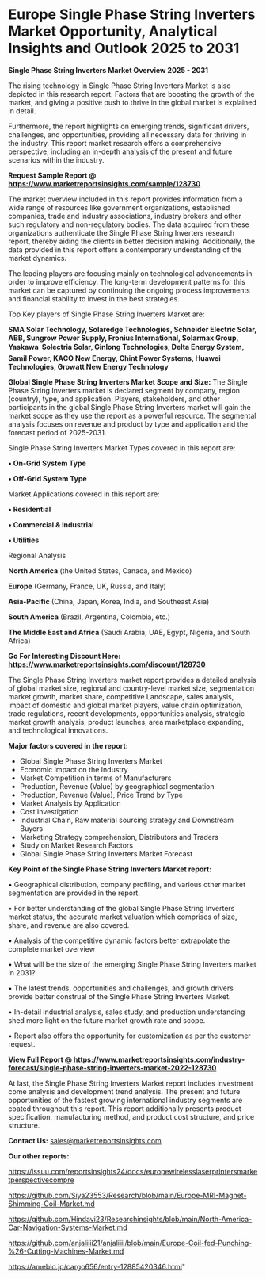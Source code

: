 # Europe Single Phase String Inverters Market Opportunity, Analytical Insights and Outlook 2025 to 2031

<Strong> Single Phase String Inverters Market Overview 2025 - 2031</strong>

The rising technology in Single Phase String Inverters Market is also depicted in this research report. Factors that are boosting the growth of the market, and giving a positive push to thrive in the global market is explained in detail.

Furthermore, the report highlights on emerging trends, significant drivers, challenges, and opportunities, providing all necessary data for thriving in the industry. This report market research offers a comprehensive perspective, including an in-depth analysis of the present and future scenarios within the industry.

<strong>Request Sample Report @ <a href=https://www.marketreportsinsights.com/sample/128730>https://www.marketreportsinsights.com/sample/128730</a></strong>

The market overview included in this report provides information from a wide range of resources like government organizations, established companies, trade and industry associations, industry brokers and other such regulatory and non-regulatory bodies. The data acquired from these organizations authenticate the Single Phase String Inverters research report, thereby aiding the clients in better decision making. Additionally, the data provided in this report offers a contemporary understanding of the market dynamics.

The leading players are focusing mainly on technological advancements in order to improve efficiency. The long-term development patterns for this market can be captured by continuing the ongoing process improvements and financial stability to invest in the best strategies.

Top Key players of Single Phase String Inverters Market are:

<strong>SMA Solar Technology, Solaredge Technologies, Schneider Electric Solar, ABB, Sungrow Power Supply, Fronius International, Solarmax Group, Yaskawa  Solectria Solar, Ginlong Technologies, Delta Energy System, Samil Power, KACO New Energy, Chint Power Systems, Huawei Technologies, Growatt New Energy Technology</strong>

<strong><b>Global Single Phase String Inverters Market Scope and Size:</b></strong>
The Single Phase String Inverters market is declared segment by company, region (country), type, and application. Players, stakeholders, and other participants in the global Single Phase String Inverters market will gain the market scope as they use the report as a powerful resource. The segmental analysis focuses on revenue and product by type and application and the forecast period of 2025-2031.

Single Phase String Inverters Market Types covered in this report are:

<strong>• On-Grid System Type

• Off-Grid System Type</strong>

Market Applications covered in this report are:

<strong>• Residential

• Commercial & Industrial

• Utilities</strong> 

Regional Analysis

<strong>North America</strong> (the United States, Canada, and Mexico)

<strong>Europe</strong> (Germany, France, UK, Russia, and Italy)

<strong>Asia-Pacific</strong> (China, Japan, Korea, India, and Southeast Asia)

<strong>South America</strong> (Brazil, Argentina, Colombia, etc.)

<strong>The Middle East and Africa</strong> (Saudi Arabia, UAE, Egypt, Nigeria, and South Africa)

<strong>Go For Interesting Discount Here: <a href=https://www.marketreportsinsights.com/discount/128730>https://www.marketreportsinsights.com/discount/128730</a></strong>

The Single Phase String Inverters market report provides a detailed analysis of global market size, regional and country-level market size, segmentation market growth, market share, competitive Landscape, sales analysis, impact of domestic and global market players, value chain optimization, trade regulations, recent developments, opportunities analysis, strategic market growth analysis, product launches, area marketplace expanding, and technological innovations.

<strong><b>Major factors covered in the report:</b></strong>
<ul>
  <li>Global Single Phase String Inverters Market </li>
  <li>Economic Impact on the Industry</li>
  <li>Market Competition in terms of Manufacturers</li>
  <li>Production, Revenue (Value) by geographical segmentation</li>
  <li>Production, Revenue (Value), Price Trend by Type</li>
  <li>Market Analysis by Application</li>
  <li>Cost Investigation</li>
  <li>Industrial Chain, Raw material sourcing strategy and Downstream Buyers</li>
  <li>Marketing Strategy comprehension, Distributors and Traders</li>
  <li>Study on Market Research Factors</li>
  <li>Global Single Phase String Inverters Market Forecast</li>
</ul>

<strong><b>Key Point of the Single Phase String Inverters Market report:</b></strong>

• Geographical distribution, company profiling, and various other market segmentation are provided in the report.

• For better understanding of the global Single Phase String Inverters market status, the accurate market valuation which comprises of size, share, and revenue are also covered.

• Analysis of the competitive dynamic factors better extrapolate the complete market overview

• What will be the size of the emerging Single Phase String Inverters market in 2031?

• The latest trends, opportunities and challenges, and growth drivers provide better construal of the Single Phase String Inverters Market.

• In-detail industrial analysis, sales study, and production understanding shed more light on the future market growth rate and scope.

• Report also offers the opportunity for customization as per the customer request.

<strong><b>View Full Report @ <a href=https://www.marketreportsinsights.com/industry-forecast/single-phase-string-inverters-market-2022-128730>https://www.marketreportsinsights.com/industry-forecast/single-phase-string-inverters-market-2022-128730</a></b></strong>


At last, the Single Phase String Inverters Market report includes investment come analysis and development trend analysis. The present and future opportunities of the fastest growing international industry segments are coated throughout this report. This report additionally presents product specification, manufacturing method, and product cost structure, and price structure.

<strong>Contact Us:</strong>
sales@marketreportsinsights.com

<strong>Our other reports:</strong>

<a href=https://issuu.com/reportsinsights24/docs/europewirelesslaserprintersmarketperspectivecompre>https://issuu.com/reportsinsights24/docs/europewirelesslaserprintersmarketperspectivecompre</a>

<a href=https://github.com/Siya23553/Research/blob/main/Europe-MRI-Magnet-Shimming-Coil-Market.md>https://github.com/Siya23553/Research/blob/main/Europe-MRI-Magnet-Shimming-Coil-Market.md</a>

<a href=https://github.com/Hindavi23/Researchinsights/blob/main/North-America-Car-Navigation-Systems-Market.md>https://github.com/Hindavi23/Researchinsights/blob/main/North-America-Car-Navigation-Systems-Market.md</a>

<a href=https://github.com/anjaliiii21/anjaliiii/blob/main/Europe-Coil-fed-Punching-%26-Cutting-Machines-Market.md>https://github.com/anjaliiii21/anjaliiii/blob/main/Europe-Coil-fed-Punching-%26-Cutting-Machines-Market.md</a>

<a href=https://ameblo.jp/cargo656/entry-12885420346.html>https://ameblo.jp/cargo656/entry-12885420346.html</a>"
